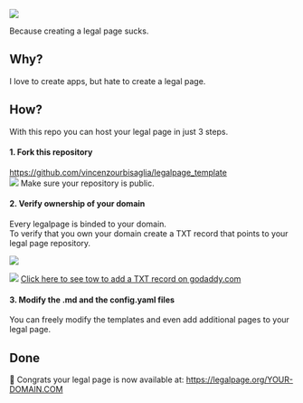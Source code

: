 ![](https://legalpage.org/images/logo.png)   

Because creating a legal page sucks.

## Why?
I love to create apps, but hate to create a legal page.

## How?
With this repo you can host your legal page in just 3 steps.

#### 1. Fork this repository
https://github.com/vincenzourbisaglia/legalpage_template   
![](https://legalpage.org/images/baseline_info_black_18dp.png) Make sure your repository is public. 

#### 2. Verify ownership of your domain
Every legalpage is binded to your domain.   
To verify that you own your domain create a TXT record that points to your legal page repository.

![](https://legalpage.org/images/dnsrecord.png)



![](https://legalpage.org/images/baseline_help_black_18dp.png)  [Click here to see tow to add a TXT record on godaddy.com](https://www.google.com/search?q=godaddy+add+txt+record)


#### 3. Modify the .md and the config.yaml files
You can freely modify the templates and even add additional pages to your legal page.



## Done

🎉 Congrats your legal page is now available at:
https://legalpage.org/YOUR-DOMAIN.COM



